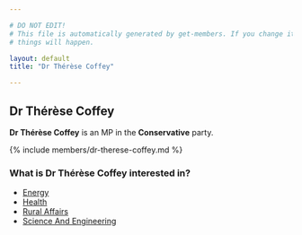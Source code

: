 ```yaml
---

# DO NOT EDIT!
# This file is automatically generated by get-members. If you change it, bad
# things will happen.

layout: default
title: "Dr Thérèse Coffey"

---
```


## Dr Thérèse Coffey

**Dr Thérèse Coffey** is an MP in the **Conservative** party.

{% include members/dr-therese-coffey.md %}

### What is Dr Thérèse Coffey interested in?


* [Energy](/interests/energy.html)
* [Health](/interests/health.html)
* [Rural Affairs](/interests/rural-affairs.html)
* [Science And Engineering](/interests/science-and-engineering.html)
